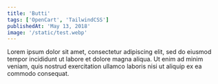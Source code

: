 ```yaml
---
title: 'Butti'
tags: ['OpenCart', 'TailwindCSS']
publishedAt: 'May 13, 2018'
image: '/static/test.webp'
---
```


Lorem ipsum dolor sit amet, consectetur adipiscing elit, sed do eiusmod tempor incididunt ut labore et dolore magna aliqua. Ut enim ad minim veniam, quis nostrud exercitation ullamco laboris nisi ut aliquip ex ea commodo consequat.
